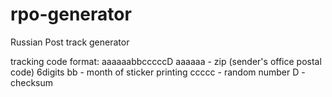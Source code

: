 # rpo-generator
Russian Post track generator

tracking code format:
aaaaaabbcccccD
aaaaaa - zip (sender's office postal code) 6digits
bb - month of sticker printing 
ccccc - random number
D - checksum
